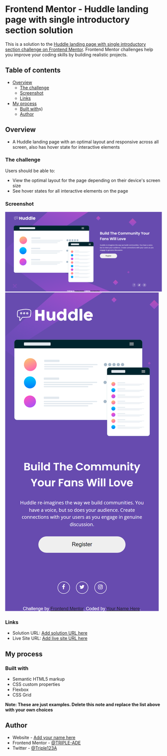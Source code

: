 # Frontend Mentor - Huddle landing page with single introductory section solution

This is a solution to the [Huddle landing page with single introductory section challenge on Frontend Mentor](https://www.frontendmentor.io/challenges/huddle-landing-page-with-a-single-introductory-section-B_2Wvxgi0). Frontend Mentor challenges help you improve your coding skills by building realistic projects. 

## Table of contents

- [Overview](#overview)
  - [The challenge](#the-challenge)
  - [Screenshot](#screenshot)
  - [Links](#links)
- [My process](#my-process)
  - [Built with](#built-with)s)
  - [Author](#author)



## Overview
- A Huddle landing page with an optimal layout and responsive across all screen, also has hover state for interactive elements  
### The challenge

Users should be able to:

- View the optimal layout for the page depending on their device's screen size
- See hover states for all interactive elements on the page

### Screenshot

![](./design/desktop-design.png)
![](./design/mobile-design.png)


### Links

- Solution URL: [Add solution URL here](https://github.com/TRIPLE-ADE/Huddle-landing-page/settings/pages)
- Live Site URL: [Add live site URL here](https://triple-ade.github.io/Huddle-landing-page/)

## My process

### Built with

- Semantic HTML5 markup
- CSS custom properties
- Flexbox
- CSS Grid

**Note: These are just examples. Delete this note and replace the list above with your own choices**


## Author

- Website - [Add your name here](https://github.com/TRIPLE-ADE/Huddle-landing-page/settings/pages)
- Frontend Mentor - [@TRIPLE-ADE](https://www.frontendmentor.io/profile/TRIPLE-ADE)
- Twitter - [@Triple123A](https://www.twitter.com/Triple123A)



